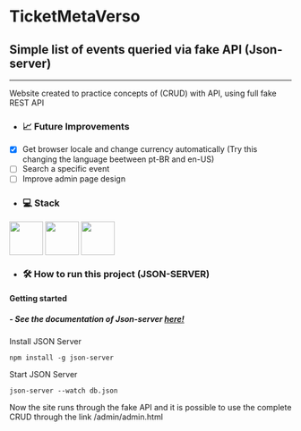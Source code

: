 # TicketMetaVerso
## Simple list of events queried via fake API (Json-server)
---
Website created to practice concepts of (CRUD) with API, using full fake REST API

- ### :chart_with_upwards_trend: Future Improvements
- [x] Get browser locale and change currency automatically (Try this changing the language beetween pt-BR and en-US)
- [ ] Search a specific event
- [ ] Improve admin page design

- ### 💻 Stack
<div>
  <img src="https://cdn.jsdelivr.net/gh/devicons/devicon/icons/javascript/javascript-original.svg" width="60" height="60" align="center"  />         
  <img src="https://cdn.jsdelivr.net/gh/devicons/devicon/icons/html5/html5-original-wordmark.svg" width="60" height="60" align="center" />          
  <img src="https://cdn.jsdelivr.net/gh/devicons/devicon/icons/css3/css3-original-wordmark.svg" width="60" height="60" align="center" />                     
</div>

 - ### 🛠 How to run this project (JSON-SERVER)

 #### Getting started

##### - See the documentation of Json-server [here!](https://www.npmjs.com/package/json-server)

 Install JSON Server

 `npm install -g json-server`

 Start JSON Server

 `json-server --watch db.json`

Now the site runs through the fake API and it is possible to use the complete CRUD through the link /admin/admin.html